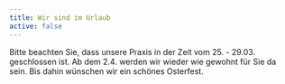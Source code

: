```yaml
---
title: Wir sind im Urlaub
active: false
---
```


Bitte beachten Sie, dass unsere Praxis in der Zeit vom 25. - 29.03. geschlossen ist. Ab dem 2.4. werden wir wieder wie gewohnt für Sie da sein. Bis dahin wünschen wir ein schönes Osterfest. 

